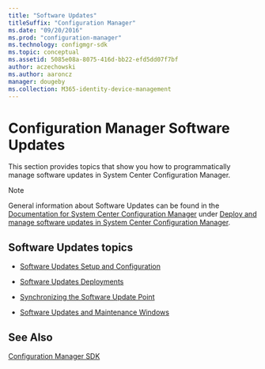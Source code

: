 ```yaml
---
title: "Software Updates"
titleSuffix: "Configuration Manager"
ms.date: "09/20/2016"
ms.prod: "configuration-manager"
ms.technology: configmgr-sdk
ms.topic: conceptual
ms.assetid: 5085e08a-8075-416d-bb22-efd5dd07f7bf
author: aczechowski
ms.author: aaroncz
manager: dougeby
ms.collection: M365-identity-device-management
---
```

# Configuration Manager Software Updates
This section provides topics that show you how to programmatically manage software updates in System Center Configuration Manager.  

> [!NOTE]
>  General information about Software Updates can be found in the [Documentation for System Center Configuration Manager](https://technet.microsoft.com/en-us/library/mt346023.aspx) under [Deploy and manage software updates in System Center Configuration Manager](https://technet.microsoft.com/en-us/library/mt634340.aspx).  

## Software Updates topics  

-   [Software Updates Setup and Configuration](../../develop/sum/software-updates-setup-and-configuration.md)  

-   [Software Updates Deployments](../../develop/sum/software-updates-deployments.md)  

-   [Synchronizing the Software Update Point](../../develop/sum/synchronizing-the-software-update-point.md)  

-   [Software Updates and Maintenance Windows](../../develop/sum/software-updates-and-maintenance-windows.md)  

## See Also  
 [Configuration Manager SDK](../../develop/core/misc/system-center-configuration-manager-sdk.md)

